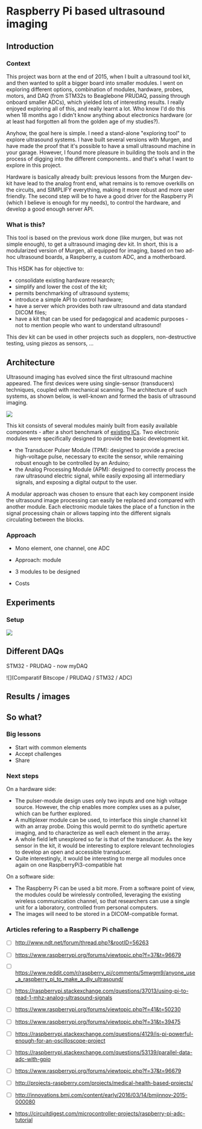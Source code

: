 # Raspberry Pi based ultrasound imaging


## Introduction

### Context 

This project was born at the end of 2015, when I built a ultrasound tool kit, and then wanted to split a bigger board into smaller modules. I went on exploring different options, combination of modules, hardware, probes, motors, and DAQ (from STM32s to Beaglebone PRUDAQ, passing through onboard smaller ADCs), which yielded lots of interesting results. I really enjoyed exploring all of this, and really learnt a lot. Who know I'd do this when 18 months ago I didn't know anything about electronics hardware (or at least had forgotten all from the golden age of my studies?).

Anyhow, the goal here is simple. I need a stand-alone "exploring tool" to explore ultrasound systems. I have built several versions with Murgen, and have made the proof that it's possible to have a small ultrasound machine in your garage. However, I found more pleasure in building the tools and in the process of digging into the different components.. and that's what I want to explore in this project.

Hardware is basically already built: previous lessons from the Murgen dev-kit have lead to the analog front end, what remains is to remove overkills on the circuits, and SIMPLIFY everything, making it more robust and more user friendly. The second step will be to have a good driver for the Raspberry Pi (which I believe is enough for my needs), to control the hardware, and develop a good enough server API.

### What is this?

This tool is based on the previous work done (like murgen, but was not simple enough), to get a ultrasound imaging dev kit. In short, this is a modularized version of Murgen, all equipped for imaging, based on two ad-hoc ultrasound boards, a Raspberry, a custom ADC, and a motherboard.

This HSDK has for objective to:

- consolidate existing hardware research;
- simplify and lower the cost of the kit;
- permits benchmarking of ultrasound systems;
- introduce a simple API to control hardware;
- have a server which provides both raw ultrasound and data standard DICOM files;
- have a kit that can be used for pedagogical and academic purposes - not to mention people who want to understand ultrasound!

This dev kit can be used in other projects such as dopplers, non-destructive testing, using piezos as sensors, ... 

## Architecture

Ultrasound imaging has evolved since the first ultrasound machine appeared. The first devices were using single-sensor (transducers) techniques, coupled with mechanical scanning. The architecture of such systems, as shown below, is well-known and formed the basis of ultrasound imaging.

![](http://openhardware.metajnl.com/articles/10.5334/joh.2/joh-1-2-g1.png/?action=download)

This kit consists of several modules mainly built from easily available components - after a short benchmark of [existing ICs](https://kelu124.gitbooks.io/echomods/content/Chapter6/bench.html). Two electronic modules were specifically designed to provide the basic development kit. 

* the Transducer Pulser Module (TPM): designed to provide a precise high-voltage pulse, necessary to excite the sensor, while remaining robust enough to be controlled by an Arduino;
* the Analog Processing Module (APM): designed to correctly process the raw ultrasound electric signal, while easily exposing all intermediary signals, and exposing a digital output to the user.

A modular approach was chosen to ensure that each key component inside the ultrasound image processing can easily be replaced and compared with another module. Each electronic module takes the place of a function in the signal processing chain or allows tapping into the different signals circulating between the blocks. 

### Approach

* Mono element, one channel, one ADC
* Approach: module
* 3 modules to be designed

* Costs

## Experiments

### Setup

![](Images)

## Different DAQs

STM32 - PRUDAQ - now myDAQ

![](Comparatif Bitscope / PRUDAQ / STM32 / ADC)

## Results / images


## So what?

### Big lessons

* Start with common elements
* Accept challenges
* Share

### Next steps

On a hardware side:

* The pulser-module design uses only two inputs and one high voltage source. However, the chip enables more complex uses as a pulser, which can be further explored.
* A multiplexer module can be used, to interface this single channel kit with an array probe. Doing this would permit to do synthetic aperture imaging, and to characterize as well each element in the array.
* A whole field left unexplored so far is that of the transducer. As the key sensor in the kit, it would be interesting to explore relevant technologies to develop an open and accessible transducer.
* Quite interestingly, it would be interesting to merge all modules once again on one RaspberryPi3-compatible hat

On a software side:

* The Raspberry Pi can be used a bit more. From a software point of view, the modules could be wirelessly controlled, leveraging the existing wireless communication channel, so that researchers can use a single unit for a laboratory, controlled from personal computers.
* The images will need to be stored in a DICOM-compatible format. 


### Articles refering to a Raspberry Pi challenge

* [ ] http://www.ndt.net/forum/thread.php?&rootID=56263
* [ ] https://www.raspberrypi.org/forums/viewtopic.php?f=37&t=96679
* [ ] https://www.reddit.com/r/raspberry_pi/comments/5mwgm9/anyone_use_a_raspberry_pi_to_make_a_diy_ultrasound/
* [ ] https://raspberrypi.stackexchange.com/questions/37013/using-pi-to-read-1-mhz-analog-ultrasound-signals
* [ ] https://www.raspberrypi.org/forums/viewtopic.php?f=41&t=50230
* [ ] https://www.raspberrypi.org/forums/viewtopic.php?f=31&t=39475
* [ ] https://raspberrypi.stackexchange.com/questions/4129/is-pi-powerful-enough-for-an-oscilloscope-project


* [ ] https://raspberrypi.stackexchange.com/questions/53139/parallel-data-adc-with-gpio
* [ ] https://www.raspberrypi.org/forums/viewtopic.php?f=37&t=96679
* [ ] http://projects-raspberry.com/projects/medical-health-based-projects/
* [ ] http://innovations.bmj.com/content/early/2016/03/14/bmjinnov-2015-000080

* https://circuitdigest.com/microcontroller-projects/raspberry-pi-adc-tutorial
